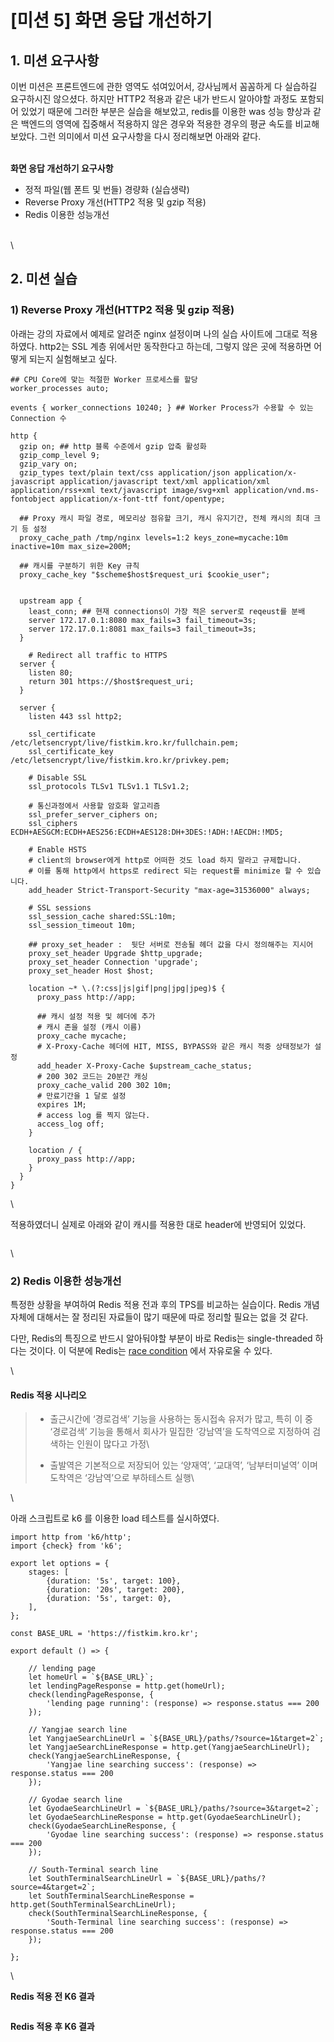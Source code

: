 # \[미션 5] 화면 응답 개선하기

## 1. 미션 요구사항 <a href="#1" id="1"></a>

이번 미션은 프론트엔드에 관한 영역도 섞여있어서, 강사님께서 꼼꼼하게 다 실습하길 요구하시진 않으셨다. 하지만 HTTP2 적용과 같은 내가 반드시 알아야할 과정도 포함되어 있었기 때문에 그러한 부분은 실습을 해보았고, redis를 이용한 was 성능 향상과 같은 백엔드의 영역에 집중해서 적용하지 않은 경우와 적용한 경우의 평균 속도를 비교해보았다. 그런 의미에서 미션 요구사항을 다시 정리해보면 아래와 같다.

\
**화면 응답 개선하기 요구사항**

* 정적 파일(웹 폰트 및 번들) 경량화 (실습생략)
* Reverse Proxy 개선(HTTP2 적용 및 gzip 적용)
* Redis 이용한 성능개선

\
\


## 2. 미션 실습 <a href="#2" id="2"></a>

### **1) Reverse Proxy 개선(HTTP2 적용 및 gzip 적용)**

아래는 강의 자료에서 예제로 알려준 nginx 설정이며 나의 실습 사이트에 그대로 적용하였다. http2는 SSL 계층 위에서만 동작한다고 하는데, 그렇지 않은 곳에 적용하면 어떻게 되는지 실험해보고 싶다.

```
## CPU Core에 맞는 적절한 Worker 프로세스를 할당
worker_processes auto;

events { worker_connections 10240; } ## Worker Process가 수용할 수 있는 Connection 수

http {
  gzip on; ## http 블록 수준에서 gzip 압축 활성화
  gzip_comp_level 9;
  gzip_vary on;
  gzip_types text/plain text/css application/json application/x-javascript application/javascript text/xml application/xml application/rss+xml text/javascript image/svg+xml application/vnd.ms-fontobject application/x-font-ttf font/opentype;

  ## Proxy 캐시 파일 경로, 메모리상 점유할 크기, 캐시 유지기간, 전체 캐시의 최대 크기 등 설정
  proxy_cache_path /tmp/nginx levels=1:2 keys_zone=mycache:10m inactive=10m max_size=200M;

  ## 캐시를 구분하기 위한 Key 규칙
  proxy_cache_key "$scheme$host$request_uri $cookie_user";


  upstream app {
    least_conn; ## 현재 connections이 가장 적은 server로 reqeust를 분배
    server 172.17.0.1:8080 max_fails=3 fail_timeout=3s;
    server 172.17.0.1:8081 max_fails=3 fail_timeout=3s;
  }

    # Redirect all traffic to HTTPS
  server {
    listen 80;
    return 301 https://$host$request_uri;
  }

  server {
    listen 443 ssl http2;

    ssl_certificate /etc/letsencrypt/live/fistkim.kro.kr/fullchain.pem;
    ssl_certificate_key /etc/letsencrypt/live/fistkim.kro.kr/privkey.pem;

    # Disable SSL
    ssl_protocols TLSv1 TLSv1.1 TLSv1.2;

    # 통신과정에서 사용할 암호화 알고리즘
    ssl_prefer_server_ciphers on;
    ssl_ciphers ECDH+AESGCM:ECDH+AES256:ECDH+AES128:DH+3DES:!ADH:!AECDH:!MD5;

    # Enable HSTS
    # client의 browser에게 http로 어떠한 것도 load 하지 말라고 규제합니다.
    # 이를 통해 http에서 https로 redirect 되는 request를 minimize 할 수 있습니다.
    add_header Strict-Transport-Security "max-age=31536000" always;

    # SSL sessions
    ssl_session_cache shared:SSL:10m;
    ssl_session_timeout 10m;

    ## proxy_set_header :  뒷단 서버로 전송될 헤더 값을 다시 정의해주는 지시어
    proxy_set_header Upgrade $http_upgrade;
    proxy_set_header Connection 'upgrade';
    proxy_set_header Host $host;

    location ~* \.(?:css|js|gif|png|jpg|jpeg)$ {
      proxy_pass http://app;

      ## 캐시 설정 적용 및 헤더에 추가
      # 캐시 존을 설정 (캐시 이름)
      proxy_cache mycache;
      # X-Proxy-Cache 헤더에 HIT, MISS, BYPASS와 같은 캐시 적중 상태정보가 설정
      add_header X-Proxy-Cache $upstream_cache_status;
      # 200 302 코드는 20분간 캐싱
      proxy_cache_valid 200 302 10m;
      # 만료기간을 1 달로 설정
      expires 1M;
      # access log 를 찍지 않는다.
      access_log off;
    }

    location / {
      proxy_pass http://app;
    }
  }
}
```

\


적용하였더니 실제로 아래와 같이 캐시를 적용한 대로 header에 반영되어 있었다.

<figure><img src="../../.gitbook/assets/image (57).png" alt=""><figcaption></figcaption></figure>

\


### **2) Redis 이용한 성능개선**

특정한 상황을 부여하여 Redis 적용 전과 후의 TPS를 비교하는 실습이다. Redis 개념 자체에 대해서는 잘 정리된 자료들이 많기 때문에 따로 정리할 필요는 없을 것 같다.

다만, Redis의 특징으로 반드시 알아둬야할 부분이 바로 Redis는 single-threaded 하다는 것이다. 이 덕분에 Redis는 [race condition](https://ko.wikipedia.org/wiki/%EA%B2%BD%EC%9F%81\_%EC%83%81%ED%83%9C) 에서 자유로울 수 있다.

\


#### **Redis 적용 시나리오**

> * 출근시간에 ‘경로검색’ 기능을 사용하는 동시접속 유저가 많고, 특히 이 중 ‘경로검색’ 기능을 통해서 회사가 밀집한 ‘강남역’을 도착역으로 지정하여 검색하는 인원이 많다고 가정\
>
> * 출발역은 기본적으로 저장되어 있는 ‘양재역’, ‘교대역’, ‘남부터미널역’ 이며 도착역은 ‘강남역’으로 부하테스트 실행\
>

\


아래 스크립트로 k6 를 이용한 load 테스트를 실시하였다.

```
import http from 'k6/http';
import {check} from 'k6';

export let options = {
    stages: [
        {duration: '5s', target: 100},
        {duration: '20s', target: 200},
        {duration: '5s', target: 0},
    ],
};

const BASE_URL = 'https://fistkim.kro.kr';

export default () => {

    // lending page
    let homeUrl = `${BASE_URL}`;
    let lendingPageResponse = http.get(homeUrl);
    check(lendingPageResponse, {
        'lending page running': (response) => response.status === 200
    });

    // Yangjae search line
    let YangjaeSearchLineUrl = `${BASE_URL}/paths/?source=1&target=2`;
    let YangjaeSearchLineResponse = http.get(YangjaeSearchLineUrl);
    check(YangjaeSearchLineResponse, {
        'Yangjae line searching success': (response) => response.status === 200
    });

    // Gyodae search line
    let GyodaeSearchLineUrl = `${BASE_URL}/paths/?source=3&target=2`;
    let GyodaeSearchLineResponse = http.get(GyodaeSearchLineUrl);
    check(GyodaeSearchLineResponse, {
        'Gyodae line searching success': (response) => response.status === 200
    });

    // South-Terminal search line
    let SouthTerminalSearchLineUrl = `${BASE_URL}/paths/?source=4&target=2`;
    let SouthTerminalSearchLineResponse = http.get(SouthTerminalSearchLineUrl);
    check(SouthTerminalSearchLineResponse, {
        'South-Terminal line searching success': (response) => response.status === 200
    });

};
```

\


**Redis 적용 전 K6 결과**

<figure><img src="../../.gitbook/assets/image (47).png" alt=""><figcaption></figcaption></figure>

**Redis 적용 후 K6 결과**

<figure><img src="../../.gitbook/assets/image (23).png" alt=""><figcaption></figcaption></figure>

